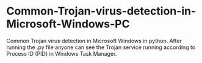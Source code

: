 # Common-Trojan-virus-detection-in-Microsoft-Windows-PC
Common Trojan virus detection in Microsoft Windows in python. After running the .py file anyone can see the Trojan service running according to Process ID (PID) in Windows Task Manager.
